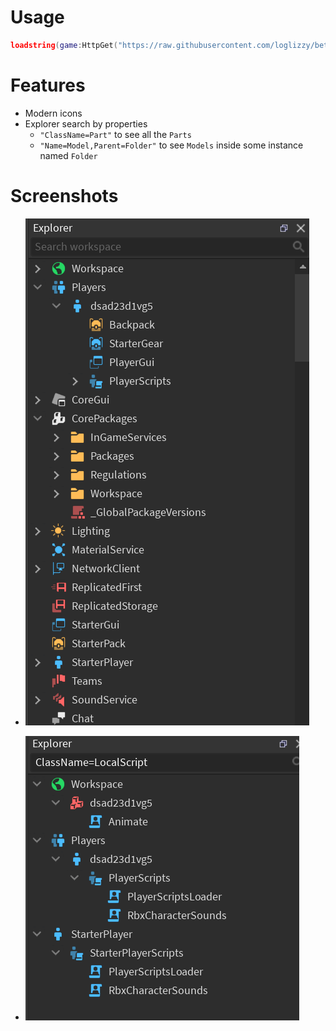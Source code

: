 # Usage
```lua
loadstring(game:HttpGet("https://raw.githubusercontent.com/loglizzy/better-dex/refs/heads/main/dex.luau"))()
```

# Features
* Modern icons
* Explorer search by properties
  * `"ClassName=Part"` to see all the `Parts`
  * `"Name=Model,Parent=Folder"` to see `Models` inside some instance named `Folder`

# Screenshots
* ![screenshot](github/explorer.png)

* ![screenshot](github/property-search.png)
